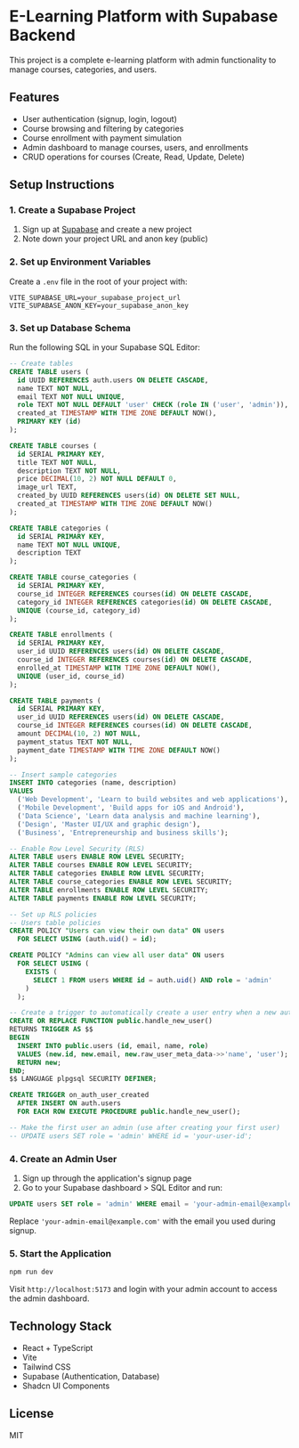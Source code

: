 
# E-Learning Platform with Supabase Backend

This project is a complete e-learning platform with admin functionality to manage courses, categories, and users.

## Features

- User authentication (signup, login, logout)
- Course browsing and filtering by categories
- Course enrollment with payment simulation
- Admin dashboard to manage courses, users, and enrollments
- CRUD operations for courses (Create, Read, Update, Delete)

## Setup Instructions

### 1. Create a Supabase Project

1. Sign up at [Supabase](https://supabase.com) and create a new project
2. Note down your project URL and anon key (public)

### 2. Set up Environment Variables

Create a `.env` file in the root of your project with:

```
VITE_SUPABASE_URL=your_supabase_project_url
VITE_SUPABASE_ANON_KEY=your_supabase_anon_key
```

### 3. Set up Database Schema

Run the following SQL in your Supabase SQL Editor:

```sql
-- Create tables
CREATE TABLE users (
  id UUID REFERENCES auth.users ON DELETE CASCADE,
  name TEXT NOT NULL,
  email TEXT NOT NULL UNIQUE,
  role TEXT NOT NULL DEFAULT 'user' CHECK (role IN ('user', 'admin')),
  created_at TIMESTAMP WITH TIME ZONE DEFAULT NOW(),
  PRIMARY KEY (id)
);

CREATE TABLE courses (
  id SERIAL PRIMARY KEY,
  title TEXT NOT NULL,
  description TEXT NOT NULL,
  price DECIMAL(10, 2) NOT NULL DEFAULT 0,
  image_url TEXT,
  created_by UUID REFERENCES users(id) ON DELETE SET NULL,
  created_at TIMESTAMP WITH TIME ZONE DEFAULT NOW()
);

CREATE TABLE categories (
  id SERIAL PRIMARY KEY,
  name TEXT NOT NULL UNIQUE,
  description TEXT
);

CREATE TABLE course_categories (
  id SERIAL PRIMARY KEY,
  course_id INTEGER REFERENCES courses(id) ON DELETE CASCADE,
  category_id INTEGER REFERENCES categories(id) ON DELETE CASCADE,
  UNIQUE (course_id, category_id)
);

CREATE TABLE enrollments (
  id SERIAL PRIMARY KEY,
  user_id UUID REFERENCES users(id) ON DELETE CASCADE,
  course_id INTEGER REFERENCES courses(id) ON DELETE CASCADE,
  enrolled_at TIMESTAMP WITH TIME ZONE DEFAULT NOW(),
  UNIQUE (user_id, course_id)
);

CREATE TABLE payments (
  id SERIAL PRIMARY KEY,
  user_id UUID REFERENCES users(id) ON DELETE CASCADE,
  course_id INTEGER REFERENCES courses(id) ON DELETE CASCADE,
  amount DECIMAL(10, 2) NOT NULL,
  payment_status TEXT NOT NULL,
  payment_date TIMESTAMP WITH TIME ZONE DEFAULT NOW()
);

-- Insert sample categories
INSERT INTO categories (name, description)
VALUES 
  ('Web Development', 'Learn to build websites and web applications'),
  ('Mobile Development', 'Build apps for iOS and Android'),
  ('Data Science', 'Learn data analysis and machine learning'),
  ('Design', 'Master UI/UX and graphic design'),
  ('Business', 'Entrepreneurship and business skills');

-- Enable Row Level Security (RLS)
ALTER TABLE users ENABLE ROW LEVEL SECURITY;
ALTER TABLE courses ENABLE ROW LEVEL SECURITY;
ALTER TABLE categories ENABLE ROW LEVEL SECURITY;
ALTER TABLE course_categories ENABLE ROW LEVEL SECURITY;
ALTER TABLE enrollments ENABLE ROW LEVEL SECURITY;
ALTER TABLE payments ENABLE ROW LEVEL SECURITY;

-- Set up RLS policies
-- Users table policies
CREATE POLICY "Users can view their own data" ON users
  FOR SELECT USING (auth.uid() = id);

CREATE POLICY "Admins can view all user data" ON users
  FOR SELECT USING (
    EXISTS (
      SELECT 1 FROM users WHERE id = auth.uid() AND role = 'admin'
    )
  );

-- Create a trigger to automatically create a user entry when a new auth user signs up
CREATE OR REPLACE FUNCTION public.handle_new_user() 
RETURNS TRIGGER AS $$
BEGIN
  INSERT INTO public.users (id, email, name, role)
  VALUES (new.id, new.email, new.raw_user_meta_data->>'name', 'user');
  RETURN new;
END;
$$ LANGUAGE plpgsql SECURITY DEFINER;

CREATE TRIGGER on_auth_user_created
  AFTER INSERT ON auth.users
  FOR EACH ROW EXECUTE PROCEDURE public.handle_new_user();

-- Make the first user an admin (use after creating your first user)
-- UPDATE users SET role = 'admin' WHERE id = 'your-user-id';
```

### 4. Create an Admin User

1. Sign up through the application's signup page
2. Go to your Supabase dashboard > SQL Editor and run:

```sql
UPDATE users SET role = 'admin' WHERE email = 'your-admin-email@example.com';
```

Replace `'your-admin-email@example.com'` with the email you used during signup.

### 5. Start the Application

```bash
npm run dev
```

Visit `http://localhost:5173` and login with your admin account to access the admin dashboard.

## Technology Stack

- React + TypeScript
- Vite
- Tailwind CSS
- Supabase (Authentication, Database)
- Shadcn UI Components

## License

MIT

